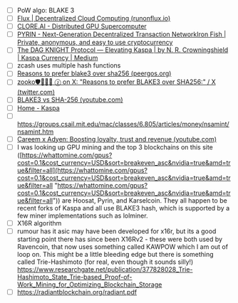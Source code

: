 - [ ] PoW algo: BLAKE 3
- [ ] [Flux | Decentralized Cloud Computing (runonflux.io)](https://runonflux.io/)
- [ ] [CLORE.AI - Distributed GPU Supercomputer](https://clore.ai/)
- [ ] [PYRIN - Next-Generation Decentralized Transaction Network](https://pyrin.network/)[Iron Fish | Private, anonymous, and easy to use cryptocurrency](https://ironfish.network/)
- [ ] [The DAG KNIGHT Protocol — Elevating Kaspa | by N. R. Crowningshield | Kaspa Currency | Medium](https://medium.com/kaspa-currency/the-dag-knight-protocol-elevating-kaspa-13bf8b9cfeec)
- [ ] zcash uses multiple hash functions
- [ ] [Reasons to prefer blake3 over sha256 (peergos.org)](https://peergos.org/posts/blake3)
- [ ] [zooko🛡🦓🦓🦓 ⓩ on X: "Reasons to prefer BLAKE3 over SHA256:" / X (twitter.com)](https://twitter.com/zooko/status/1652743779932045313?t=0EyK_5TMmZxO_IJh_xyfmg&s=19)
- [ ] [BLAKE3 vs SHA-256 (youtube.com)](https://www.youtube.com/watch?v=41rPql9o41E)
- [ ] [Home - Kaspa](https://kaspa.org/)
- [ ] https://groups.csail.mit.edu/mac/classes/6.805/articles/money/nsamint/nsamint.htm
- [ ] [Careem x Adyen: Boosting loyalty, trust and revenue (youtube.com)](https://www.youtube.com/watch?v=WfoqHvaU2kA)
- [ ] I was looking up GPU mining and the top 3 blockchains on this site ([https://whattomine.com/gpus?cost=0.1&cost_currency=USD&sort=breakeven_asc&nvidia=true&amd=true&filter=all](https://whattomine.com/gpus?cost=0.1&cost_currency=USD&sort=breakeven_asc&nvidia=true&amd=true&filter=all "https://whattomine.com/gpus?cost=0.1&cost_currency=USD&sort=breakeven_asc&nvidia=true&amd=true&filter=all")) are Hoosat, Pyrin, and Karselcoin. They all happen to be recent forks of Kaspa and all use BLAKE3 hash, which is supported by a few miner implementations such as lolminer.
- [ ] X16R algorithm
- [ ] rumour has it asic may have been developed for x16r, but its a good starting point there has since been X16Rv2 - these were both used by Ravencoin, that now uses something called KAWPOW which I am out of loop on. This might be a little bleeding edge but there is something called Trie-Hashimoto (for real, even though it sounds silly!) https://www.researchgate.net/publication/377828028_Trie-Hashimoto_State_Trie-based_Proof-of-Work_Mining_for_Optimizing_Blockchain_Storage
- [ ] https://radiantblockchain.org/radiant.pdf